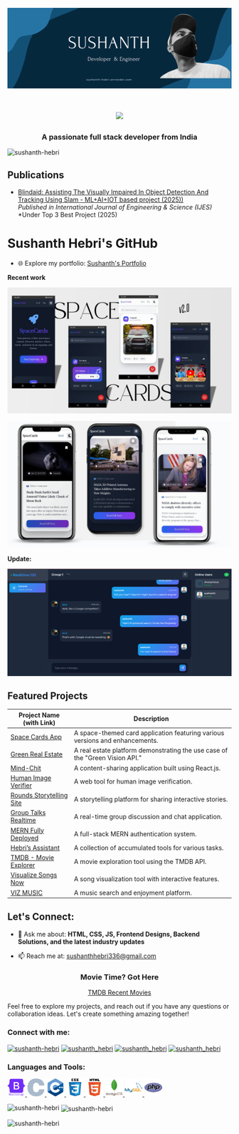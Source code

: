 ![MasterHead](sushanth-render.png)
<h1 align="center">
  <a href="https://git.io/typing-svg">
    <img src="https://readme-typing-svg.herokuapp.com/?lines=Hey,+There!+👋;I'm+Sushanth+Hebri....;.&center=true&size=30">
  </a>
</h1> 
<h3 align="center">A passionate full stack developer from India</h3>
<!-- <img align="right"alt="coding" width="400" height="500" src="sushanth-render.png"> -->
<p align="left">
  <img src="https://komarev.com/ghpvc/?username=sushanth-hebri&label=Profile%20views&color=0e75b6&style=flat" alt="sushanth-hebri" />
</p>



## Publications
- [Blindaid: Assisting The Visually Impaired In Object Detection And Tracking Using Slam - ML+AI+IOT based project (2025))](https://theaspd.com/index.php/ijes/article/view/323)  
  *Published in International Journal of Engineering & Science (IJES)*
  *Under Top 3 Best Project (2025)

# Sushanth Hebri's GitHub

- 🌐 Explore my portfolio: [Sushanth's Portfolio](https://sushanth-hebri.onrender.com/)

**Recent work**

![v2](https://github.com/Sushanth-Hebri/Sushanth-Hebri/blob/main/v2.png)

![v1](https://github.com/Sushanth-Hebri/Sushanth-Hebri/blob/main/v11.png)

**Update:**

![v1](https://github.com/Sushanth-Hebri/Sushanth-Hebri/blob/main/realgd.png)

## Featured Projects  

| **Project Name (with Link)** | **Description** |  
|-----------------------------|---------------|  
| [Space Cards App](https://github.com/Sushanth-Hebri/Spacecard-App-Versions-CP) | A space-themed card application featuring various versions and enhancements. |  
| [Green Real Estate](https://sushanth-hebri.github.io/Green-Estate_A_Real_Estate_Platform/) | A real estate platform demonstrating the use case of the "Green Vision API." |  
| [Mind-Chit](https://mind-chit.vercel.app) | A content-sharing application built using React.js. |  
| [Human Image Verifier](https://hebris-human-validations.onrender.com/) | A web tool for human image verification. |  
| [Rounds Storytelling Site](https://rounds.onrender.com/) | A storytelling platform for sharing interactive stories. |  
| [Group Talks Realtime](https://grouptalkk.onrender.com) | A real-time group discussion and chat application. |  
| [MERN Fully Deployed](https://sushanth-auth.onrender.com/sign-in/) | A full-stack MERN authentication system. |  
| [Hebri’s Assistant](https://sushanth-hebri.github.io/Hebri-s-Assistant---accumulated-tools-/) | A collection of accumulated tools for various tasks. |  
| [TMDB - Movie Explorer](https://sushanth-hebri.github.io/TMDB-API-INTEGRATION/) | A movie exploration tool using the TMDB API. |  
| [Visualize Songs Now](https://sushanth-hebri.github.io/Visualize-songs/) | A song visualization tool with interactive features. |  
| [VIZ MUSIC](https://sushanth-hebri.github.io/Viz-Music/) | A music search and enjoyment platform. |  



## Let's Connect:

- 💬 Ask me about: **HTML, CSS, JS, Frontend Designs, Backend Solutions, and the latest industry updates**

- 📫 Reach me at: [sushanthhebri336@gmail.com](mailto:sushanthhebri336@gmail.com)

<h3 align="center">Movie Time? Got Here</h3>

<p align="center">
  <a href="https://sushanth-hebri.github.io/TMDB-API-INTEGRATION/">TMDB Recent Movies</a>
</p>


Feel free to explore my projects, and reach out if you have any questions or collaboration ideas. Let's create something amazing together!



<h3 align="left">Connect with me:</h3>
<p align="left">
<a href="https://codepen.io/sushanth-hebri" target="blank"><img align="center" src="https://raw.githubusercontent.com/rahuldkjain/github-profile-readme-generator/master/src/images/icons/Social/codepen.svg" alt="sushanth-hebri" height="30" width="40" /></a>
<a href="https://twitter.com/sushanth_hebri" target="blank"><img align="center" src="https://raw.githubusercontent.com/rahuldkjain/github-profile-readme-generator/master/src/images/icons/Social/twitter.svg" alt="sushanth_hebri" height="30" width="40" /></a>
<a href="https://linkedin.com/in/sushanth_hebri" target="blank"><img align="center" src="https://raw.githubusercontent.com/rahuldkjain/github-profile-readme-generator/master/src/images/icons/Social/linked-in-alt.svg" alt="sushanth_hebri" height="30" width="40" /></a>
<a href="https://www.leetcode.com/sushanth_hebri" target="blank"><img align="center" src="https://raw.githubusercontent.com/rahuldkjain/github-profile-readme-generator/master/src/images/icons/Social/leet-code.svg" alt="sushanth_hebri" height="30" width="40" /></a>
</p>

<h3 align="left">Languages and Tools:</h3>
<p align="left"> <a href="https://getbootstrap.com" target="_blank" rel="noreferrer"> <img src="https://raw.githubusercontent.com/devicons/devicon/master/icons/bootstrap/bootstrap-plain-wordmark.svg" alt="bootstrap" width="40" height="40"/> </a> <a href="https://www.cprogramming.com/" target="_blank" rel="noreferrer"> <img src="https://raw.githubusercontent.com/devicons/devicon/master/icons/c/c-original.svg" alt="c" width="40" height="40"/> </a> <a href="https://www.w3schools.com/cpp/" target="_blank" rel="noreferrer"> <img src="https://raw.githubusercontent.com/devicons/devicon/master/icons/cplusplus/cplusplus-original.svg" alt="cplusplus" width="40" height="40"/> </a> <a href="https://www.w3schools.com/css/" target="_blank" rel="noreferrer"> <img src="https://raw.githubusercontent.com/devicons/devicon/master/icons/css3/css3-original-wordmark.svg" alt="css3" width="40" height="40"/> </a> <a href="https://www.w3.org/html/" target="_blank" rel="noreferrer"> <img src="https://raw.githubusercontent.com/devicons/devicon/master/icons/html5/html5-original-wordmark.svg" alt="html5" width="40" height="40"/> </a> <a href="https://www.mongodb.com/" target="_blank" rel="noreferrer"> <img src="https://raw.githubusercontent.com/devicons/devicon/master/icons/mongodb/mongodb-original-wordmark.svg" alt="mongodb" width="40" height="40"/> </a> <a href="https://www.mysql.com/" target="_blank" rel="noreferrer"> <img src="https://raw.githubusercontent.com/devicons/devicon/master/icons/mysql/mysql-original-wordmark.svg" alt="mysql" width="40" height="40"/> </a> <a href="https://www.php.net" target="_blank" rel="noreferrer"> <img src="https://raw.githubusercontent.com/devicons/devicon/master/icons/php/php-original.svg" alt="php" width="40" height="40"/> </a> </p>

<p><img align="left" src="https://github-readme-stats.vercel.app/api/top-langs?username=sushanth-hebri&show_icons=true&locale=en&layout=compact" alt="sushanth-hebri" /></p>

<p>&nbsp;<img align="center" src="https://github-readme-stats.vercel.app/api?username=sushanth-hebri&show_icons=true&locale=en" alt="sushanth-hebri" /></p>

<p><img align="center" src="https://github-readme-streak-stats.herokuapp.com/?user=sushanth-hebri&" alt="sushanth-hebri" /></p>



